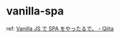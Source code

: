 # vanilla-spa

ref: [Vanilla JS で SPA をやったるで。 - Qiita](https://qiita.com/gagagaga_dev/items/7445386ea4f8892edc27)
